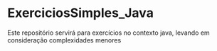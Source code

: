 # ExerciciosSimples_Java
Este repositório servirá para exercícios no contexto java, levando em consideração complexidades menores
